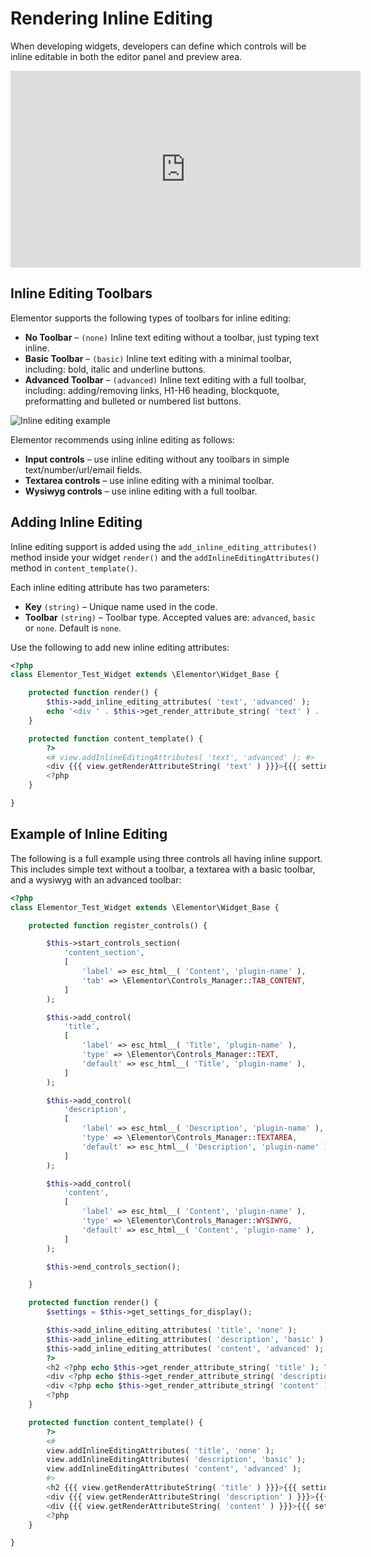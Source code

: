 # Rendering Inline Editing

<Badge type="tip" vertical="top" text="Elementor Core" /> <Badge type="warning" vertical="top" text="Intermediate" />

When developing widgets, developers can define which controls will be inline editable in both the editor panel and preview area.

<iframe width="560" height="315"src="https://www.youtube.com/embed/miNu2oONgYI" frameborder="0" allowfullscreen></iframe>

## Inline Editing Toolbars

Elementor supports the following types of toolbars for inline editing:

* **No Toolbar** – `(none)` Inline text editing without a toolbar, just typing text inline.
* **Basic Toolbar** – `(basic)` Inline text editing with a minimal toolbar, including: bold, italic and underline buttons.
* **Advanced Toolbar** – `(advanced)` Inline text editing with a full toolbar, including: adding/removing links, H1-H6 heading, blockquote, preformatting and bulleted or numbered list buttons.

![Inline editing example](/assets/img/inline-editing-example.png)

Elementor recommends using inline editing as follows:

* **Input controls** – use inline editing without any toolbars in simple text/number/url/email fields.
* **Textarea controls** – use inline editing with a minimal toolbar.
* **Wysiwyg controls** – use inline editing with a full toolbar.

## Adding Inline Editing

Inline editing support is added using the `add_inline_editing_attributes()` method inside your widget `render()` and the `addInlineEditingAttributes()` method in `content_template()`.

Each inline editing attribute has two parameters:

* **Key** `(string)` – Unique name used in the code.
* **Toolbar** `(string)` – Toolbar type. Accepted values are: `advanced`, `basic` or `none`. Default is `none`.

Use the following to add new inline editing attributes:

```php {5-6,11-12}
<?php
class Elementor_Test_Widget extends \Elementor\Widget_Base {

	protected function render() {
		$this->add_inline_editing_attributes( 'text', 'advanced' );
		echo '<div ' . $this->get_render_attribute_string( 'text' ) . '>' . $this->get_settings( 'text' ) . '</div>';
	}

	protected function content_template() {
		?>
		<# view.addInlineEditingAttributes( 'text', 'advanced' ); #>
		<div {{{ view.getRenderAttributeString( 'text' ) }}}>{{{ settings.text }}}</div>
		<?php
	}

}
```

## Example of Inline Editing

The following is a full example using three controls all having inline support. This includes simple text without a toolbar, a textarea with a basic toolbar, and a wysiwyg with an advanced toolbar:

```php {48-50,52-54,61-63,65-67}
<?php
class Elementor_Test_Widget extends \Elementor\Widget_Base {

	protected function register_controls() {

		$this->start_controls_section(
			'content_section',
			[
				'label' => esc_html__( 'Content', 'plugin-name' ),
				'tab' => \Elementor\Controls_Manager::TAB_CONTENT,
			]
		);

		$this->add_control(
			'title',
			[
				'label' => esc_html__( 'Title', 'plugin-name' ),
				'type' => \Elementor\Controls_Manager::TEXT,
				'default' => esc_html__( 'Title', 'plugin-name' ),
			]
		);

		$this->add_control(
			'description',
			[
				'label' => esc_html__( 'Description', 'plugin-name' ),
				'type' => \Elementor\Controls_Manager::TEXTAREA,
				'default' => esc_html__( 'Description', 'plugin-name' ),
			]
		);

		$this->add_control(
			'content',
			[
				'label' => esc_html__( 'Content', 'plugin-name' ),
				'type' => \Elementor\Controls_Manager::WYSIWYG,
				'default' => esc_html__( 'Content', 'plugin-name' ),
			]
		);

		$this->end_controls_section();

	}

	protected function render() {
		$settings = $this->get_settings_for_display();

		$this->add_inline_editing_attributes( 'title', 'none' );
		$this->add_inline_editing_attributes( 'description', 'basic' );
		$this->add_inline_editing_attributes( 'content', 'advanced' );
		?>
		<h2 <?php echo $this->get_render_attribute_string( 'title' ); ?>><?php echo $settings['title']; ?></h2>
		<div <?php echo $this->get_render_attribute_string( 'description' ); ?>><?php echo $settings['description']; ?></div>
		<div <?php echo $this->get_render_attribute_string( 'content' ); ?>><?php echo $settings['content']; ?></div>
		<?php
	}

	protected function content_template() {
		?>
		<#
		view.addInlineEditingAttributes( 'title', 'none' );
		view.addInlineEditingAttributes( 'description', 'basic' );
		view.addInlineEditingAttributes( 'content', 'advanced' );
		#>
		<h2 {{{ view.getRenderAttributeString( 'title' ) }}}>{{{ settings.title }}}</h2>
		<div {{{ view.getRenderAttributeString( 'description' ) }}}>{{{ settings.description }}}</div>
		<div {{{ view.getRenderAttributeString( 'content' ) }}}>{{{ settings.content }}}</div>
		<?php
	}

}
```
